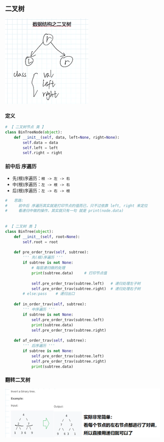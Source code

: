 ## **二叉树**

![binary_tree](https://github.com/yesdino/img_upload/blob/master/imooc_study/data_structure/binary_tree.png?raw=true)

### 定义
```py
# 【 二叉树节点 类 】
class BinTreeNode(object):
    def __init__(self, data, left=None, right=None):
        self.data = data
        self.left = left
        self.right = right
```

### 前中后 序遍历
- 先(根)序遍历：`根 -> 左 -> 右`
- 中(根)序遍历：`左 -> 根 -> 右`
- 后(根)序遍历：`左 -> 右 -> 根`

```py
#   思路: 
#     前中后 序遍历其实就是打印节点的值而已，只不过依靠 left, right 来定位
#     看递归中做的操作，其实就只有一句 就是 print(node.data) 


# 【 二叉树 类 】
class BinTree(object):
    def __init__(self, root=None):
        self.root = root
    
    def pre_order_trav(self, subtree):
        ''' 先(根)序遍历 '''
        if subtree is not None:
            # 每层递归做的处理
            print(subtree.data)     # 打印节点值 

            self.pre_order_trav(subtree.left)   # 递归处理左子树
            self.pre_order_trav(subtree.right)  # 递归处理右子树 
        # else:pass    # 递归出口
    
    def in_order_trav(self, subtree):
        ''' 中序遍历 '''
        if subtree is not None:
            self.pre_order_trav(subtree.left)   
            print(subtree.data)
            self.pre_order_trav(subtree.right)
    
    def af_order_trav(self, subtree):
        ''' 后序遍历 '''
        if subtree is not None:
            self.pre_order_trav(subtree.left)   
            self.pre_order_trav(subtree.right)
            print(subtree.data)
```

### 翻转二叉树

![invert_binary_tree](https://github.com/yesdino/img_upload/blob/master/imooc_study/data_structure/invert_binary_tree.png?raw=true)

















<br><br><br><br><br><br><br>